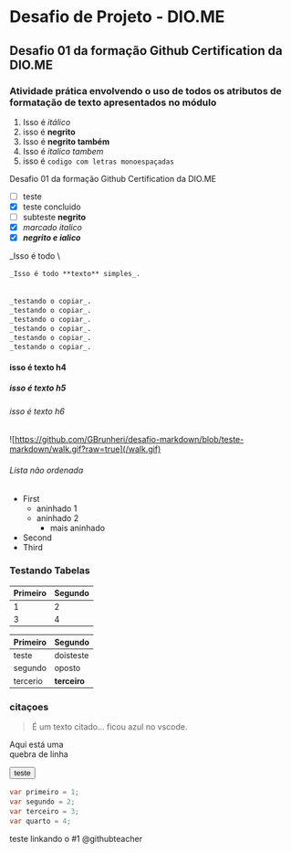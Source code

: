 # Desafio de Projeto - DIO.ME
## Desafio 01 da formação Github Certification da DIO.ME
### Atividade prática envolvendo o uso de todos os atributos de formatação de texto apresentados no módulo

1. Isso é *itálico*
2. isso é **negrito**
3. Isso é __negrito também__
4. Isso é _italico tambem_
5. isso é `codigo com letras monoespaçadas`


 Desafio 01 da formação Github Certification da DIO.ME

- [ ] teste
- [x] teste concluido
- [ ] subteste **negrito**
- [x] *marcado italico*
- [x] _**negrito e ialico**_

\_Isso é todo \

    _Isso é todo **texto** simples_.


    _testando o copiar_.
    _testando o copiar_.
    _testando o copiar_.
    _testando o copiar_.
    _testando o copiar_.
    _testando o copiar_.



#### isso é texto h4
##### isso é texto h5
###### isso é texto h6


![https://github.com/GBrunheri/desafio-markdown/blob/teste-markdown/walk.gif?raw=true](/walk.gif)


###### Lista não ordenada
- First
    - aninhado 1
    - aninhado 2
        - mais aninhado
- Second
- Third


### Testando Tabelas


Primeiro | Segundo
-|-
1 | 2
3 | 4



Primeiro | Segundo
-|-
teste | doisteste
segundo | oposto
tercerio | **terceiro**

### citaçoes

> É um texto citado... ficou azul no vscode.

Aqui está uma <br> quebra de linha

<button class="button">teste</button>

```csharp
var primeiro = 1;
var segundo = 2; 
var terceiro = 3;
var quarto = 4;

```

teste linkando o #1 
@githubteacher



